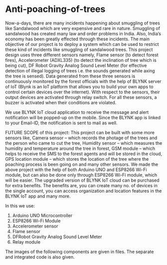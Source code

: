 # Anti-poaching-of-trees

  Now-a-days, there are many incidents happening about smuggling of trees like Sandalwood which are very expensive and rare in nature. Smuggling of sandalwood has created many law and order problems in India. Also, India’s economy has been greatly effected through these incidents. The main objective of our project is to deploy a system which can be used to restrict these kind of incidents like smuggling of sandalwood trees. This project design uses three different sensors namely, Flame sensor (to detect forest fires), Accelerometer (ADXL335) (to detect the inclination of tree which is being cut), DF Robot Gravity Analog Sound Level Meter (for effective detection of illegal logging of trees i.e. the sounds generated while axing the tree is sensed). Data generated from these three sensors is continuously monitored by the forest officials with the help of  BLYNK server of  IoT (Blynk is an IoT platform that allows you to build your own apps to control certain devices over the internet). With respect to the sensors, their output devices are activated through relay switch. For all these sensors, a buzzer is activated when their conditions are violated.

We use BLYNK IoT cloud application to receive the message and alert notification will be popped-up on the mobile. Since the BLYNK app is linked to your Email-ID, the notification is sent to mail as well.

FUTURE SCOPE of this project:
This project can be built with some more sensors like, Camera sensor – which records the photage of the trees and the person who came to cut the tree, Humidity sensor – which measures the humidity and temperature around the tree in forest, GSM module – which helps to receive the SMS to the forest agents and will be stored in the cloud, GPS location module – which stores the location of the tree where the poaching process is been going on and many other sensors.
We made the above project with the help of both Arduino UNO and ESP8266 Wi-Fi module, but can also be done only through ESP8266 Wi-Fi module, which will be easier.
The upgraded version of BLYNK IoT cloud can be purchased for extra benefits. The benefits are, you can create many no. of devices in the single account, you can access organization and location features in the BLYNK IoT app and many more. 

    
In this we use:
1. Arduino UNO Microcontroller
2. ESP8266 Wi-Fi Module
3. Accelerometer sensor
4. Flame sensor
5. DFRobot Gravity Analog Sound Level Meter
6. Relay module

The images of the following components are given in files. The separate and integrated code is also given.
